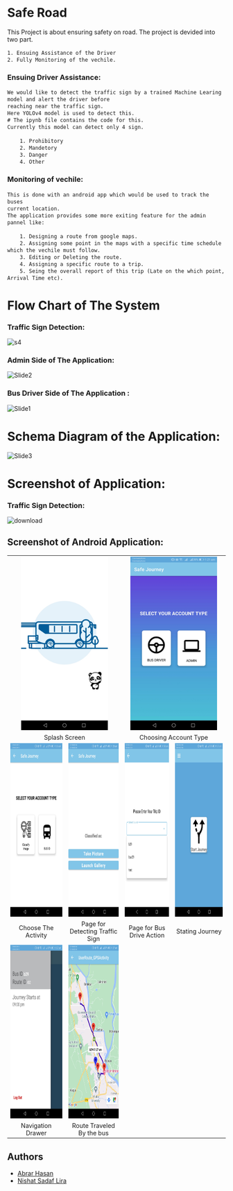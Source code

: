 
# Safe Road

This Project is about ensuring safety on road. The project is devided into two part. 
   
    1. Ensuing Assistance of the Driver
    2. Fully Monitoring of the vechile.

### Ensuing Driver Assistance: 
    We would like to detect the traffic sign by a trained Machine Learing model and alert the driver before 
    reaching near the traffic sign.
    Here YOLOv4 model is used to detect this. 
    # The ipynb file contains the code for this.
    Currently this model can detect only 4 sign. 
        
        1. Prohibitory
        2. Mandetory
        3. Danger
        4. Other

### Monitoring of vechile:
    This is done with an android app which would be used to track the buses
    current location.
    The application provides some more exiting feature for the admin pannel like:
        
        1. Designing a route from google maps.
        2. Assigning some point in the maps with a specific time schedule which the vechile must follow. 
        3. Editing or Deleting the route.
        4. Assigning a specific route to a trip.
        5. Seing the overall report of this trip (Late on the which point, Arrival Time etc).
        
# Flow Chart of The System
   ### Traffic Sign Detection:
   ![s4](https://user-images.githubusercontent.com/85815740/210074181-d962e58d-5dfb-46cb-9f63-79e6ce8bd770.jpg)

   ### Admin Side of The Application:  
   ![Slide2](https://user-images.githubusercontent.com/85815740/210074206-a0f1748c-8f6b-4b3e-81fc-42e8ae618d64.JPG)
   ### Bus Driver Side of The Application :
   ![Slide1](https://user-images.githubusercontent.com/85815740/210074194-66b8f572-6647-4d58-a545-ff6b5b7627a9.jpg)

# Schema Diagram of the Application:
   ![Slide3](https://user-images.githubusercontent.com/85815740/210074219-ed92ff40-c152-4e9e-b027-9f686415c441.JPG)


# Screenshot of Application:
   ### Traffic Sign Detection:
   ![download](https://user-images.githubusercontent.com/85815740/210075189-e6651464-aec9-4775-826e-6c39f96fd69d.png)

   
   ## Screenshot of Android Application:
   
   <table>
   <tr>
    <td colspan = 2 align="center"><img src="https://github.com/abrarhasan3/System_For_Safe_Road/blob/main/image/Common/Screenshot_20221227-012103.jpg" height="400" width="200"> </td>
    <td colspan = 2 align="center">
      <img src="https://github.com/abrarhasan3/System_For_Safe_Road/blob/main/image/Common/Screenshot_20221227-012107.jpg" height="400" width="200"> 
      </td>
   </tr>
   <tr> 
      <td colspan = 2 align = "center" >Splash Screen</td>
      <td colspan = 2 align = "center" > Choosing Account Type</td>
   </tr>
   <tr>
    <td><img src="https://github.com/abrarhasan3/System_For_Safe_Road/blob/main/image/Bus%20Driver/Screenshot_20221227-012647.jpg" height="400" width="200"> </td>
    <td><img src="https://github.com/abrarhasan3/System_For_Safe_Road/blob/main/image/Bus%20Driver/Screenshot_20221227-012651.jpg" height="400" width="200"></td>
    <td><img src="https://github.com/abrarhasan3/System_For_Safe_Road/blob/main/image/Bus%20Driver/Screenshot_20221227-012658.jpg" height="400" width="200"></td>
    <td><img src="https://github.com/abrarhasan3/System_For_Safe_Road/blob/main/image/Bus%20Driver/Screenshot_20221227-012703.jpg" height="400" width="200"></td>
    
   </tr>
   <tr> 
      <td align = "center" >Choose The Activity</td>
      <td align = "center" > Page for Detecting Traffic Sign</td>
      <td align = "center" >Page for Bus Drive Action</td>
      <td align = "center" > Stating Journey</td>
   </tr>
   <tr>
    <td align="center"><img src="https://github.com/abrarhasan3/System_For_Safe_Road/blob/main/image/Bus%20Driver/Screenshot_20221227-012705.jpg" height="400" width="200"> </td>
    <td align="center">
      <img src="https://github.com/abrarhasan3/System_For_Safe_Road/blob/main/image/Bus%20Driver/Screenshot_20221227-012750.jpg" height="400" width="200"> 
      </td>
   </tr>
   <tr> 
      <td align = "center" >Navigation Drawer </td>
      <td align = "center" > Route Traveled By the bus</td>
   </tr>
  
   
</table>
   
   



## Authors

- [Abrar Hasan](https://github.com/abrarhasan3)
- [Nishat Sadaf Lira](https://github.com/Lira1999)



